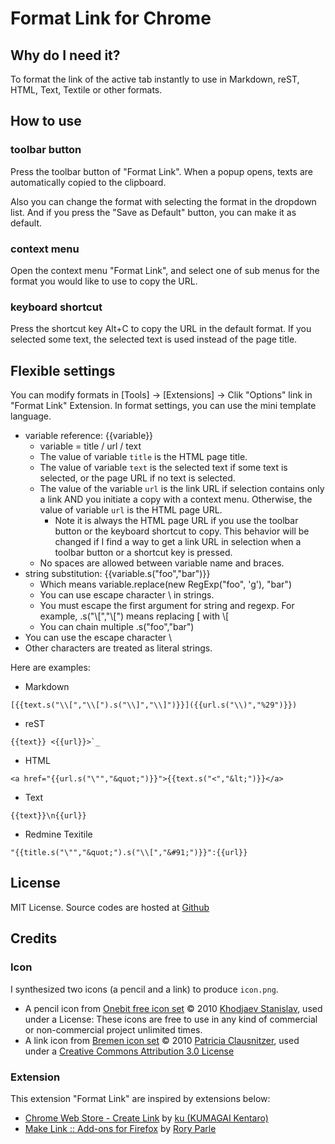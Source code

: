 # Format Link for Chrome

## Why do I need it?
To format the link of the active tab instantly to use in Markdown, reST, HTML, Text, Textile or other formats.

## How to use

### toolbar button
Press the toolbar button of "Format Link".  When a popup opens, texts are automatically copied to the clipboard.

Also you can change the format with selecting the format in the dropdown list. And if you press the "Save as Default" button, you can make it as default.

### context menu
Open the context menu "Format Link", and select one of sub menus for the format you would like to use to copy the URL.

### keyboard shortcut
Press the shortcut key Alt+C to copy the URL in the default format.
If you selected some text, the selected text is used instead of the page title.

## Flexible settings
You can modify formats in [Tools] -> [Extensions] -> Clik "Options" link in "Format Link" Extension.
In format settings, you can use the mini template language.

* variable reference: {{variable}}
    * variable = title / url / text
    * The value of variable `title` is the HTML page title.
    * The value of variable `text` is the selected text if some text is selected,
      or the page URL if no text is selected.
    * The value of the variable `url` is the link URL if selection contains only a link AND
      you initiate a copy with a context menu.
      Otherwise, the value of variable `url` is the HTML page URL.
         * Note it is always the HTML page URL if you use the toolbar button or the
           keyboard shortcut to copy.
           This behavior will be changed if I find a way to get a link URL in selection
           when a toolbar button or a shortcut key is pressed.
    * No spaces are allowed between variable name and braces.
* string substitution: {{variable.s("foo","bar")}}
    * Which means variable.replace(new RegExp("foo", 'g'), "bar")
    * You can use escape character \ in strings.
    * You must escape the first argument for string and regexp.
      For example, .s("\\[","\\[") means replacing [ with \\[
    * You can chain multiple .s("foo","bar")
* You can use the escape character \
* Other characters are treated as literal strings.

Here are examples:

* Markdown

```
[{{text.s("\\[","\\[").s("\\]","\\]")}}]({{url.s("\\)","%29")}})
```

* reST

```
{{text}} <{{url}}>`_
```

* HTML

```
<a href="{{url.s("\"","&quot;")}}">{{text.s("<","&lt;")}}</a>
```

* Text

```
{{text}}\n{{url}}
```

* Redmine Texitile

```
"{{title.s("\"","&quot;").s("\\[","&#91;")}}":{{url}}
```

## License
MIT License.
Source codes are hosted at [Github](https://github.com/hnakamur/FormatLink-Chrome)

## Credits

### Icon
I synthesized two icons (a pencil and a link) to produce ```icon.png```.

* A pencil icon from [Onebit free icon set](http://www.icojoy.com/articles/44/) © 2010 [Khodjaev Stanislav](http://www.icojoy.com/), used under a License: These icons are free to use in any kind of commercial or non-commercial project unlimited times.
* A link icon from [Bremen icon set](http://pc.de/icons/#Bremen) © 2010 [Patricia Clausnitzer](http://pc.de/icons/), used under a [Creative Commons Attribution 3.0 License](hhttp://creativecommons.org/licenses/by/3.0/)

### Extension
This extension "Format Link" are inspired by extensions below:

* [Chrome Web Store - Create Link](https://chrome.google.com/webstore/detail/gcmghdmnkfdbncmnmlkkglmnnhagajbm) by [ku (KUMAGAI Kentaro)](https://github.com/ku)
* [Make Link :: Add-ons for Firefox](https://addons.mozilla.org/en-US/firefox/addon/make-link/) by [Rory Parle](https://addons.mozilla.org/en-US/firefox/user/90/)
